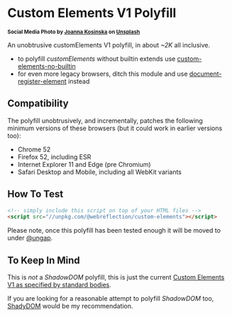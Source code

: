 # Custom Elements V1 Polyfill

<sup>**Social Media Photo by [Joanna Kosinska](https://unsplash.com/@joannakosinska) on [Unsplash](https://unsplash.com/)**</sup>

An unobtrusive customElements V1 polyfill, in about *~2K* all inclusive.

  * to polyfill _customElements_ without builtin extends use [custom-elements-no-builtin](https://github.com/WebReflection/custom-elements-no-builtin#readme) 
  * for even more legacy browsers, ditch this module and use [document-register-element](https://github.com/WebReflection/document-register-element#readme) instead


## Compatibility

The polyfill unobtrusively, and incrementally, patches the following minimum versions of these browsers (but it could work in earlier versions too):

  * Chrome 52
  * Firefox 52, including ESR
  * Internet Explorer 11 and Edge (pre Chromium)
  * Safari Desktop and Mobile, including all WebKit variants


## How To Test

```html
<!-- simply include this script on top of your HTML files -->
<script src="//unpkg.com/@webreflection/custom-elements"></script>
```

Please note, once this polyfill has been tested enough it will be moved to under [@ungap](https://github.com/ungap/).


## To Keep In Mind

This is *not* a _ShadowDOM_ polyfill, this is just the current [Custom Elements V1 as specified by standard bodies](https://html.spec.whatwg.org/multipage/custom-elements.html#custom-elements-api).

If you are looking for a reasonable attempt to polyfill _ShadowDOM_ too, [ShadyDOM](https://github.com/webcomponents/polyfills/tree/master/packages/shadydom#readme) would be my recommendation.

